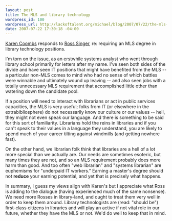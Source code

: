 ```yaml
--- 
layout: post
title: The MLS and library technology
wordpress_id: 100
wordpress_url: http://lackoftalent.org/michael/blog/2007/07/22/the-mls-and-library-technology/
date: 2007-07-22 17:30:18 -04:00
---
```

<a href="http://www.librarywebchic.net/wordpress/2007/07/18/why-require-an-mls-for-library-technologists/" target="_blank">Karen Coombs</a> responds to <a href="http://dilettantes.code4lib.org/2007/07/09/union-card/" target="_blank">Ross Singer</a>, re: requiring an MLS degree in library technology positions. 

I'm torn on the issue, as an erstwhile systems analyst who went through library school primarily for letters after my name.  I've seen both sides of the divide and have seen IT positions that might have benefited from the MLS --  a particular non-MLS comes to mind who had no sense of which battles were winnable and ultimately wound up leaving -- and also seen jobs with a totally unnecessary MLS requirement that accomplished little other than watering down the candidate pool.

If a position will need to interact with librarians or act in public services capacities, the MLS is very useful; folks from IT (or elsewhere in the extrabibliosphere) do not necessarily know our culture or our values -- hell, they might not even speak our language.  And there is something to be said for this sort of familiarity.  Librarians hold the reins in libraries and if you can't speak to their values in a language they understand, you are likely to spend much of your career tilting against windmills (and getting nowhere fast).

On the other hand, we librarian folk think that libraries are a hell of a lot more special than we actually are.  Our needs are sometimes esoteric, but many times they are not, and so an MLS requirement probably does more harm than good.  And too often "web librarian" and "systems librarian" are euphemisms for "underpaid IT workers."  Earning a master's degree should not <strong>reduce</strong> your earning potential, and yet that is precisely what happens.

In summary, I guess my views align with Karen's  but I appreciate what Ross is adding to the dialogue (having experienced much of the same nonsense).  We need more Rosses in library-land, and ought to treat them very well in order to keep them around.  Library technologists are (read: "should be") first-class citizens in libraries and will play an active if not vital role in our future, whether they have the MLS or not.  We'd do well to keep that in mind.
